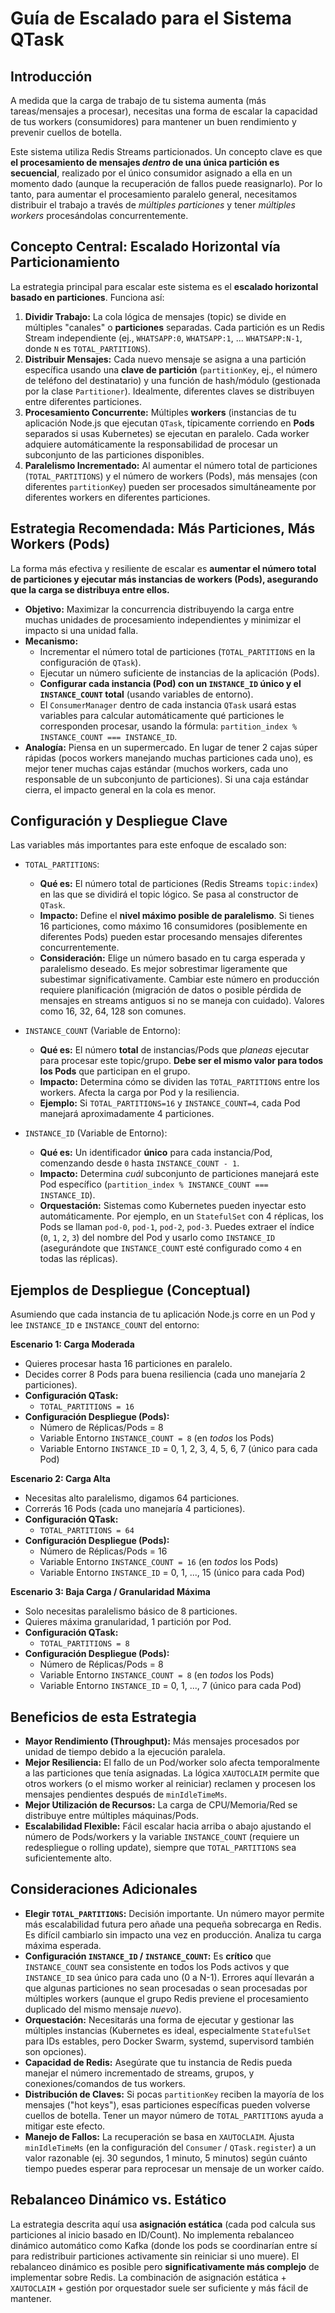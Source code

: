 # Guía de Escalado para el Sistema QTask

## Introducción

A medida que la carga de trabajo de tu sistema aumenta (más tareas/mensajes a procesar), necesitas una forma de escalar la capacidad de tus workers (consumidores) para mantener un buen rendimiento y prevenir cuellos de botella.

Este sistema utiliza Redis Streams particionados. Un concepto clave es que **el procesamiento de mensajes *dentro* de una única partición es secuencial**, realizado por el único consumidor asignado a ella en un momento dado (aunque la recuperación de fallos puede reasignarlo). Por lo tanto, para aumentar el procesamiento paralelo general, necesitamos distribuir el trabajo a través de *múltiples particiones* y tener *múltiples workers* procesándolas concurrentemente.

## Concepto Central: Escalado Horizontal vía Particionamiento

La estrategia principal para escalar este sistema es el **escalado horizontal basado en particiones**. Funciona así:

1.  **Dividir Trabajo:** La cola lógica de mensajes (topic) se divide en múltiples "canales" o **particiones** separadas. Cada partición es un Redis Stream independiente (ej., `WHATSAPP:0`, `WHATSAPP:1`, ... `WHATSAPP:N-1`, donde `N` es `TOTAL_PARTITIONS`).
2.  **Distribuir Mensajes:** Cada nuevo mensaje se asigna a una partición específica usando una **clave de partición** (`partitionKey`, ej., el número de teléfono del destinatario) y una función de hash/módulo (gestionada por la clase `Partitioner`). Idealmente, diferentes claves se distribuyen entre diferentes particiones.
3.  **Procesamiento Concurrente:** Múltiples **workers** (instancias de tu aplicación Node.js que ejecutan `QTask`, típicamente corriendo en **Pods** separados si usas Kubernetes) se ejecutan en paralelo. Cada worker adquiere automáticamente la responsabilidad de procesar un subconjunto de las particiones disponibles.
4.  **Paralelismo Incrementado:** Al aumentar el número total de particiones (`TOTAL_PARTITIONS`) y el número de workers (Pods), más mensajes (con diferentes `partitionKey`) pueden ser procesados simultáneamente por diferentes workers en diferentes particiones.

## Estrategia Recomendada: Más Particiones, Más Workers (Pods)

La forma más efectiva y resiliente de escalar es **aumentar el número total de particiones y ejecutar más instancias de workers (Pods), asegurando que la carga se distribuya entre ellos.**

* **Objetivo:** Maximizar la concurrencia distribuyendo la carga entre muchas unidades de procesamiento independientes y minimizar el impacto si una unidad falla.
* **Mecanismo:**
    * Incrementar el número total de particiones (`TOTAL_PARTITIONS` en la configuración de `QTask`).
    * Ejecutar un número suficiente de instancias de la aplicación (Pods).
    * **Configurar cada instancia (Pod) con un `INSTANCE_ID` único y el `INSTANCE_COUNT` total** (usando variables de entorno).
    * El `ConsumerManager` dentro de cada instancia `QTask` usará estas variables para calcular automáticamente qué particiones le corresponden procesar, usando la fórmula: `partition_index % INSTANCE_COUNT === INSTANCE_ID`.
* **Analogía:** Piensa en un supermercado. En lugar de tener 2 cajas súper rápidas (pocos workers manejando muchas particiones cada uno), es mejor tener muchas cajas estándar (muchos workers, cada uno responsable de un subconjunto de particiones). Si una caja estándar cierra, el impacto general en la cola es menor.

## Configuración y Despliegue Clave

Las variables más importantes para este enfoque de escalado son:

* `TOTAL_PARTITIONS`:
    * **Qué es:** El número total de particiones (Redis Streams `topic:index`) en las que se dividirá el topic lógico. Se pasa al constructor de `QTask`.
    * **Impacto:** Define el **nivel máximo posible de paralelismo**. Si tienes 16 particiones, como máximo 16 consumidores (posiblemente en diferentes Pods) pueden estar procesando mensajes diferentes concurrentemente.
    * **Consideración:** Elige un número basado en tu carga esperada y paralelismo deseado. Es mejor sobrestimar ligeramente que subestimar significativamente. Cambiar este número en producción requiere planificación (migración de datos o posible pérdida de mensajes en streams antiguos si no se maneja con cuidado). Valores como 16, 32, 64, 128 son comunes.

* `INSTANCE_COUNT` (Variable de Entorno):
    * **Qué es:** El número **total** de instancias/Pods que *planeas* ejecutar para procesar este topic/grupo. **Debe ser el mismo valor para todos los Pods** que participan en el grupo.
    * **Impacto:** Determina cómo se dividen las `TOTAL_PARTITIONS` entre los workers. Afecta la carga por Pod y la resiliencia.
    * **Ejemplo:** Si `TOTAL_PARTITIONS=16` y `INSTANCE_COUNT=4`, cada Pod manejará aproximadamente 4 particiones.

* `INSTANCE_ID` (Variable de Entorno):
    * **Qué es:** Un identificador **único** para cada instancia/Pod, comenzando desde `0` hasta `INSTANCE_COUNT - 1`.
    * **Impacto:** Determina *cuál* subconjunto de particiones manejará este Pod específico (`partition_index % INSTANCE_COUNT === INSTANCE_ID`).
    * **Orquestación:** Sistemas como Kubernetes pueden inyectar esto automáticamente. Por ejemplo, en un `StatefulSet` con 4 réplicas, los Pods se llaman `pod-0`, `pod-1`, `pod-2`, `pod-3`. Puedes extraer el índice (`0`, `1`, `2`, `3`) del nombre del Pod y usarlo como `INSTANCE_ID` (asegurándote que `INSTANCE_COUNT` esté configurado como `4` en todas las réplicas).

## Ejemplos de Despliegue (Conceptual)

Asumiendo que cada instancia de tu aplicación Node.js corre en un Pod y lee `INSTANCE_ID` e `INSTANCE_COUNT` del entorno:

**Escenario 1: Carga Moderada**

* Quieres procesar hasta 16 particiones en paralelo.
* Decides correr 8 Pods para buena resiliencia (cada uno manejaría 2 particiones).
* **Configuración QTask:**
    * `TOTAL_PARTITIONS = 16`
* **Configuración Despliegue (Pods):**
    * Número de Réplicas/Pods = 8
    * Variable Entorno `INSTANCE_COUNT = 8` (en *todos* los Pods)
    * Variable Entorno `INSTANCE_ID` = 0, 1, 2, 3, 4, 5, 6, 7 (único para cada Pod)

**Escenario 2: Carga Alta**

* Necesitas alto paralelismo, digamos 64 particiones.
* Correrás 16 Pods (cada uno manejaría 4 particiones).
* **Configuración QTask:**
    * `TOTAL_PARTITIONS = 64`
* **Configuración Despliegue (Pods):**
    * Número de Réplicas/Pods = 16
    * Variable Entorno `INSTANCE_COUNT = 16` (en *todos* los Pods)
    * Variable Entorno `INSTANCE_ID` = 0, 1, ..., 15 (único para cada Pod)

**Escenario 3: Baja Carga / Granularidad Máxima**

* Solo necesitas paralelismo básico de 8 particiones.
* Quieres máxima granularidad, 1 partición por Pod.
* **Configuración QTask:**
    * `TOTAL_PARTITIONS = 8`
* **Configuración Despliegue (Pods):**
    * Número de Réplicas/Pods = 8
    * Variable Entorno `INSTANCE_COUNT = 8` (en *todos* los Pods)
    * Variable Entorno `INSTANCE_ID` = 0, 1, ..., 7 (único para cada Pod)

## Beneficios de esta Estrategia

* **Mayor Rendimiento (Throughput):** Más mensajes procesados por unidad de tiempo debido a la ejecución paralela.
* **Mejor Resiliencia:** El fallo de un Pod/worker solo afecta temporalmente a las particiones que tenía asignadas. La lógica `XAUTOCLAIM` permite que otros workers (o el mismo worker al reiniciar) reclamen y procesen los mensajes pendientes después de `minIdleTimeMs`.
* **Mejor Utilización de Recursos:** La carga de CPU/Memoria/Red se distribuye entre múltiples máquinas/Pods.
* **Escalabilidad Flexible:** Fácil escalar hacia arriba o abajo ajustando el número de Pods/workers y la variable `INSTANCE_COUNT` (requiere un redespliegue o rolling update), siempre que `TOTAL_PARTITIONS` sea suficientemente alto.

## Consideraciones Adicionales

* **Elegir `TOTAL_PARTITIONS`:** Decisión importante. Un número mayor permite más escalabilidad futura pero añade una pequeña sobrecarga en Redis. Es difícil cambiarlo sin impacto una vez en producción. Analiza tu carga máxima esperada.
* **Configuración `INSTANCE_ID` / `INSTANCE_COUNT`:** Es **crítico** que `INSTANCE_COUNT` sea consistente en todos los Pods activos y que `INSTANCE_ID` sea único para cada uno (0 a N-1). Errores aquí llevarán a que algunas particiones no sean procesadas o sean procesadas por múltiples workers (aunque el grupo Redis previene el procesamiento duplicado del mismo mensaje *nuevo*).
* **Orquestación:** Necesitarás una forma de ejecutar y gestionar las múltiples instancias (Kubernetes es ideal, especialmente `StatefulSet` para IDs estables, pero Docker Swarm, systemd, supervisord también son opciones).
* **Capacidad de Redis:** Asegúrate que tu instancia de Redis pueda manejar el número incrementado de streams, grupos, y conexiones/comandos de tus workers.
* **Distribución de Claves:** Si pocas `partitionKey` reciben la mayoría de los mensajes ("hot keys"), esas particiones específicas pueden volverse cuellos de botella. Tener un mayor número de `TOTAL_PARTITIONS` ayuda a mitigar este efecto.
* **Manejo de Fallos:** La recuperación se basa en `XAUTOCLAIM`. Ajusta `minIdleTimeMs` (en la configuración del `Consumer` / `QTask.register`) a un valor razonable (ej. 30 segundos, 1 minuto, 5 minutos) según cuánto tiempo puedes esperar para reprocesar un mensaje de un worker caído.

## Rebalanceo Dinámico vs. Estático

La estrategia descrita aquí usa **asignación estática** (cada pod calcula sus particiones al inicio basado en ID/Count). No implementa rebalanceo dinámico automático como Kafka (donde los pods se coordinarían entre sí para redistribuir particiones activamente sin reiniciar si uno muere). El rebalanceo dinámico es posible pero **significativamente más complejo** de implementar sobre Redis. La combinación de asignación estática + `XAUTOCLAIM` + gestión por orquestador suele ser suficiente y más fácil de mantener.